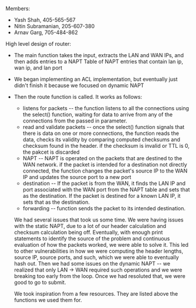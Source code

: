 Members:
- Yash Shah, 405-565-567
- Nitin Subramanian, 205-607-380
- Arnav Garg, 705-484-862

High level design of router:
- The main function takes the input, extracts the LAN and WAN IPs, and then adds entries to a NAPT Table of NAPT entries that contain
  lan ip, wan ip, and lan port

- We began implementing an ACL implementation, but eventually just didn't finish it because we focused on dynamic NAPT

- Then the route function is called. It works as follows:
  - listens for packets -- the function listens to all the connections using the select() function, waiting for data to arrive from any of the connections from the passed in parameter.
  - read and validate packets -- once the select() function signals that there is data on one or more connections, the function reads the data, checks its validity by comparing computed checksums and checksum found in the header. if the checksum is invalid or TTL is 0, the pakcet is discarded
  - NAPT -- NAPT is operated on the packets that are destined to the WAN network. if the packet is intended for a destination not directly connected, the function changes the packet's source IP to the WAN IP and updates the source port to a new port
  - destination -- If the packet is from the WAN, it finds the LAN IP and port associated with the WAN port from the NAPT table and sets that as the destination. If the packet is destined for a known LAN IP, it sets that as the destination.
  - forwarding -- function sends the packet to its intended destination.

  We had several issues that took us some time. We were having issues with the static NAPT, due to a lot of our header calculation and checksum calculation being off. Eventually, with enough print statements to identify the source of the problem and continuous evaluation of how the packets worked, we were able to solve it. This led to other vulnerabilities in how we were computing the header lengths, source IP, source ports, and such, which we were able to eventually hash out. Then we had some issues on the dynamic NAPT -- we realized that only LAN -> WAN required such operations and we were breaking too early from the loop. Once we had resoluted that, we were good to go to submit.

  We took inspiration from a few resources. They are listed above the functions we used them for.